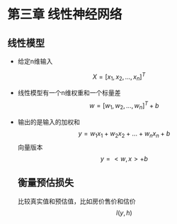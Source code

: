 # 第三章 线性神经网络

   ## 线性模型

- 给定n维输入 

$$
X= [x_1, x_2, ..., x_n]^T
$$

- 线性模型有一个n维权重和一个标量差
  $$
  w = [w_1, w_2, ..., w_n]^T +b
  $$

- 输出的是输入的加权和
  $$
  y = w_1x_1+w_2x_2+...+w_nx_n+b
  $$
  向量版本
  $$
  y = <w, x> + b
  $$

  ## 衡量预估损失

  比较真实值和预估值，比如房价售价和估价
  $$
  l(y, h)
  $$